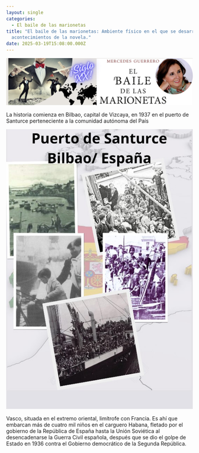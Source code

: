 ```yaml
---
layout: single
categories:
  - El baile de las marionetas
title: "El baile de las marionetas: Ambiente físico en el que se desarrollan los
  acontecimientos de la novela."
date: 2025-03-19T15:08:00.000Z
---
```

![](/assets/img/banner.png "El  baile de las marionetas de Mercedes  Guerrero ")

La historia comienza en Bilbao, capital de  Vizcaya, en 1937 en el puerto de Santurce perteneciente a la comunidad  autónoma del País 

![](/assets/img/puerto.jpg)

Vasco, situada en el extremo oriental, limítrofe con Francia. Es ahí que embarcan más de cuatro mil niños en el carguero Habana, fletado por el gobierno de la República de España hasta la Unión  Soviética al desencadenarse la Guerra Civil española, después que se dio el golpe de Estado en 1936 contra el Gobierno democrático de la Segunda República.
